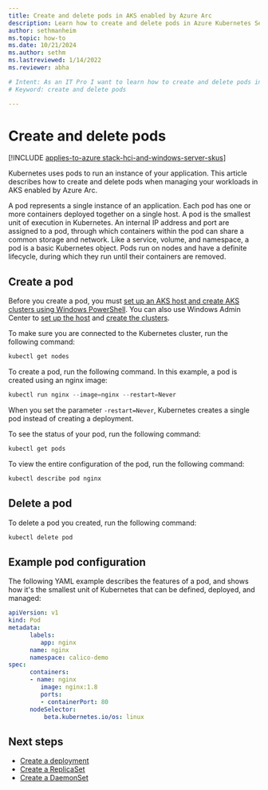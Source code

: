 ```yaml
---
title: Create and delete pods in AKS enabled by Azure Arc
description: Learn how to create and delete pods in Azure Kubernetes Service (AKS) enabled by Arc.
author: sethmanheim
ms.topic: how-to
ms.date: 10/21/2024
ms.author: sethm 
ms.lastreviewed: 1/14/2022
ms.reviewer: abha

# Intent: As an IT Pro I want to learn how to create and delete pods in AKS Arc.
# Keyword: create and delete pods

---
```


# Create and delete pods

[!INCLUDE [applies-to-azure stack-hci-and-windows-server-skus](includes/aks-hci-applies-to-skus/aks-hybrid-applies-to-azure-stack-hci-windows-server-sku.md)]

Kubernetes uses pods to run an instance of your application. This article describes how to create and delete pods when managing your workloads in AKS enabled by Azure Arc.

A pod represents a single instance of an application. Each pod has one or more containers deployed together on a single host. A pod is the smallest unit of execution in Kubernetes. An internal IP address and port are assigned to a pod, through which containers within the pod can share a common storage and network. Like a service, volume, and namespace, a pod is a basic Kubernetes object. Pods run on nodes and have a definite lifecycle, during which they run until their containers are removed.

## Create a pod

Before you create a pod, you must [set up an AKS host and create AKS clusters using Windows PowerShell](./kubernetes-walkthrough-powershell.md). You can also use Windows Admin Center to [set up the host](./setup.md) and [create the clusters](./create-kubernetes-cluster.md).

To make sure you are connected to the Kubernetes cluster, run the following command:

```powershell
kubectl get nodes
```

To create a pod, run the following command. In this example, a pod is created using an nginx image:  

```powershell
kubectl run nginx --image=nginx --restart=Never
```

When you set the parameter `-restart=Never`, Kubernetes creates a single pod instead of creating a deployment.

To see the status of your pod, run the following command:

```powershell
kubectl get pods
```

To view the entire configuration of the pod, run the following command:

```powershell
kubectl describe pod nginx
```

## Delete a pod

To delete a pod you created, run the following command:

```powershell
kubectl delete pod
```

## Example pod configuration

The following YAML example describes the features of a pod, and shows how it's the smallest unit of Kubernetes that can be defined, deployed, and managed:

```yaml
apiVersion: v1 
kind: Pod 
metadata: 
      labels: 
         app: nginx 
      name: nginx 
      namespace: calico-demo 
spec: 
      containers: 
      - name: nginx 
         image: nginx:1.8 
         ports: 
         - containerPort: 80 
      nodeSelector: 
          beta.kubernetes.io/os: linux
```

## Next steps

- [Create a deployment](create-deployments.md)
- [Create a ReplicaSet](create-replicasets.md)
- [Create a DaemonSet](create-daemonsets.md)
